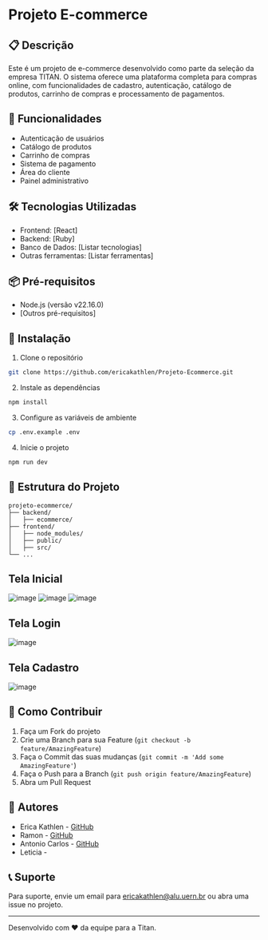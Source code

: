 ﻿# Projeto E-commerce

## 📋 Descrição
Este é um projeto de e-commerce desenvolvido como parte da seleção da empresa TITAN. O sistema oferece uma plataforma completa para compras online, com funcionalidades de cadastro, autenticação, catálogo de produtos, carrinho de compras e processamento de pagamentos.

## 🚀 Funcionalidades
- Autenticação de usuários
- Catálogo de produtos
- Carrinho de compras
- Sistema de pagamento
- Área do cliente
- Painel administrativo

## 🛠️ Tecnologias Utilizadas
- Frontend: [React]
- Backend: [Ruby]
- Banco de Dados: [Listar tecnologias]
- Outras ferramentas: [Listar ferramentas]

## 📦 Pré-requisitos
- Node.js (versão v22.16.0)
- [Outros pré-requisitos]

## 🔧 Instalação
1. Clone o repositório
```bash
git clone https://github.com/ericakathlen/Projeto-Ecommerce.git
```

2. Instale as dependências
```bash
npm install
```

3. Configure as variáveis de ambiente
```bash
cp .env.example .env
```

4. Inicie o projeto
```bash
npm run dev
```

## 📝 Estrutura do Projeto
```
projeto-ecommerce/
├── backend/
│   ├── ecommerce/
├── frontend/
│   ├── node_modules/
│   ├── public/
│   ├── src/
└── ...
```
## Tela Inicial
![image](https://github.com/user-attachments/assets/67ad8be1-6a7d-4e1f-8aad-bfcbc362230a)
![image](https://github.com/user-attachments/assets/1d1e2d4c-2947-4029-8368-9f256c0a7371)
![image](https://github.com/user-attachments/assets/e1592f70-921e-4841-9187-d82616696e4a)

## Tela Login
![image](https://github.com/user-attachments/assets/6e499aea-cc35-4f5b-991a-0bef8b647d09)

## Tela Cadastro
![image](https://github.com/user-attachments/assets/e27f9be5-bafc-47dc-b43c-7f1014604d0e)


## 🤝 Como Contribuir
1. Faça um Fork do projeto
2. Crie uma Branch para sua Feature (`git checkout -b feature/AmazingFeature`)
3. Faça o Commit das suas mudanças (`git commit -m 'Add some AmazingFeature'`)
4. Faça o Push para a Branch (`git push origin feature/AmazingFeature`)
5. Abra um Pull Request

## 👥 Autores
- Erica Kathlen - [GitHub](https://github.com/ericakathlen)
- Ramon - [GitHub](https://github.com/ramonsll)
- Antonio Carlos - [GitHub](https://github.com/Antonio-CarIos)
- Leticia - 

## 📞 Suporte
Para suporte, envie um email para ericakathlen@alu.uern.br ou abra uma issue no projeto.

---
Desenvolvido com ❤️ da equipe para a Titan.

